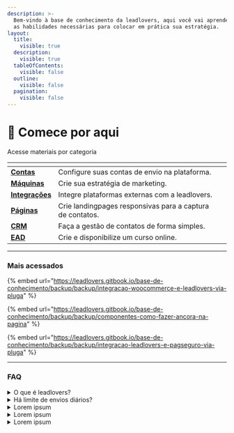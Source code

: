 ```yaml
---
description: >-
  Bem-vindo à base de conhecimento da leadlovers, aqui você vai aprender todas
  as habilidades necessárias para colocar em prática sua estratégia.
layout:
  title:
    visible: true
  description:
    visible: true
  tableOfContents:
    visible: false
  outline:
    visible: false
  pagination:
    visible: false
---
```


# 🏁 Comece por aqui

Acesse materiais por categoria

<table data-view="cards"><thead><tr><th></th><th></th><th></th></tr></thead><tbody><tr><td><a href="broken-reference"><strong>Contas</strong></a></td><td>Configure suas contas de envio na plataforma.</td><td></td></tr><tr><td><a href="broken-reference"><strong>Máquinas</strong></a></td><td>Crie sua estratégia de marketing.</td><td></td></tr><tr><td><a href="broken-reference"><strong>Integrações</strong></a></td><td>Integre plataformas externas com a leadlovers.</td><td></td></tr><tr><td><a href="broken-reference"><strong>Páginas</strong></a></td><td>Crie landingpages responsivas para a captura de contatos.</td><td></td></tr><tr><td><a href="broken-reference"><strong>CRM</strong></a></td><td>Faça a gestão de contatos de forma simples.</td><td></td></tr><tr><td><a href="broken-reference"><strong>EAD</strong></a></td><td>Crie e disponibilize um curso online.</td><td></td></tr></tbody></table>

***

### Mais acessados

{% embed url="https://leadlovers.gitbook.io/base-de-conhecimento/backup/backup/integracao-woocommerce-e-leadlovers-via-pluga" %}

{% embed url="https://leadlovers.gitbook.io/base-de-conhecimento/backup/backup/componentes-como-fazer-ancora-na-pagina" %}

{% embed url="https://leadlovers.gitbook.io/base-de-conhecimento/backup/backup/integracao-leadlovers-e-pagseguro-via-pluga" %}

***

### FAQ

<details>

<summary>O que é leadlovers?</summary>



</details>

<details>

<summary>Há limite de envios diários?</summary>



</details>

<details>

<summary>Lorem ipsum</summary>



</details>

<details>

<summary>Lorem ipsum</summary>



</details>

<details>

<summary>Lorem ipsum</summary>



</details>
